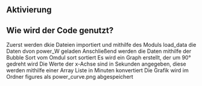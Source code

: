 ## Aktivierung


## Wie wird der Code genutzt?
Zuerst werden dkie Dateien importiert und mithilfe des Moduls load_data die Daten dvon power_W geladen
Anschließend werden die Daten mithilfe der Bubble Sort vom Omdul sort sortiert
Es wird ein Graph erstellt, der um 90° gedreht wird
Die Werte der x-Achse sind in Sekunden angegeben, diese werden mithilfe einer Array Liste in Minuten konvertiert
Die Grafik wird im Ordner figures als power_curve.png abgespeichert



